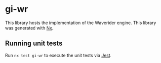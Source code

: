 # gi-wr

This library hosts the implementation of the Waverider engine.
This library was generated with [Nx](https://nx.dev).

## Running unit tests

Run `nx test gi-wr` to execute the unit tests via [Jest](https://jestjs.io).

